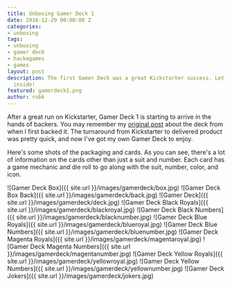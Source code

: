 ```yaml
---
title: Unboxing Gamer Deck 1
date: 2016-12-29 00:00:00 Z
categories:
- unboxing
tags:
- unboxing
- gamer deck
- hackogames
- games
layout: post
description: The first Gamer Deck was a great Kickstarter success. Let's see what's
  inside!
featured: gamerdeck1.png
author: robk
---
```


After a great run on Kickstarter, Gamer Deck 1 is starting to arrive in the hands of backers. You may remember my [original post](http://pawnsperspective.com/Gamer-Deck-1-Kickstarter/) about the deck from when I first backed it. The turnaround from Kickstarter to delivered product was pretty quick, and now I've got my own Gamer Deck to enjoy.

Here's some shots of the packaging and cards. As you can see, there's a lot of information on the cards other than just a suit and number. Each card has a game mechanic and die roll to go along with the suit, number, color, and icon.

![Gamer Deck Box]({{ site.url }}/images/gamerdeck/box.jpg)
![Gamer Deck Box Back]({{ site.url }}/images/gamerdeck/back.jpg)
![Gamer Deck]({{ site.url }}/images/gamerdeck/deck.jpg)
![Gamer Deck Black Royals]({{ site.url }}/images/gamerdeck/blackroyal.jpg)
![Gamer Deck Black Numbers]({{ site.url }}/images/gamerdeck/blacknumber.jpg)
![Gamer Deck Blue Royals]({{ site.url }}/images/gamerdeck/blueroyal.jpg)
![Gamer Deck Blue Numbers]({{ site.url }}/images/gamerdeck/bluenumber.jpg)
![Gamer Deck Magenta Royals]({{ site.url }}/images/gamerdeck/magentaroyal.jpg)
![Gamer Deck Magenta Numbers]({{ site.url }}/images/gamerdeck/magentanumber.jpg)
![Gamer Deck Yellow Royals]({{ site.url }}/images/gamerdeck/yellowroyal.jpg)
![Gamer Deck Yellow Numbers]({{ site.url }}/images/gamerdeck/yellownumber.jpg)
![Gamer Deck Jokers]({{ site.url }}/images/gamerdeck/jokers.jpg)
